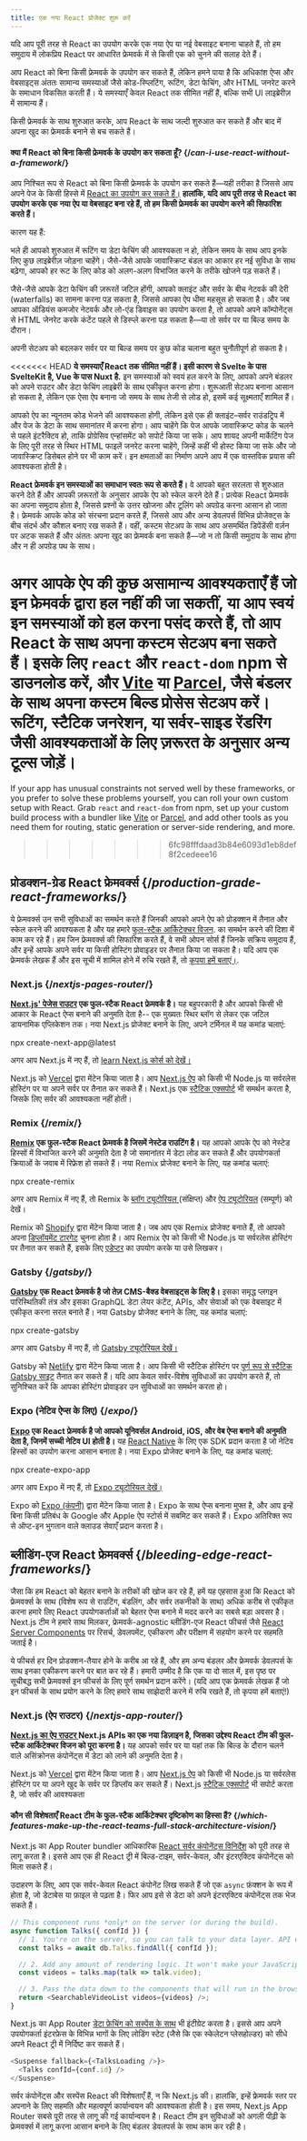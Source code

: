 ```yaml
---
title: एक नया React प्रोजेक्ट शुरू करें
---
```


<Intro>

यदि आप पूरी तरह से React का उपयोग करके एक नया ऐप या नई वेबसाइट बनाना चाहते हैं, तो हम समुदाय में लोकप्रिय React पर आधारित फ्रेमवर्क में से किसी एक को चुनने की सलाह देते हैं।

</Intro>


आप React को बिना किसी फ्रेमवर्क के उपयोग कर सकते हैं, लेकिन हमने पाया है कि अधिकांश ऐप्स और वेबसाइट्स अंततः सामान्य समस्याओं जैसे कोड-स्प्लिटिंग, रूटिंग, डेटा फेचिंग, और HTML जनरेट करने के समाधान विकसित करती हैं। ये समस्याएँ केवल React तक सीमित नहीं हैं, बल्कि सभी UI लाइब्रेरीज़ में सामान्य हैं।

किसी फ्रेमवर्क के साथ शुरुआत करके, आप React के साथ जल्दी शुरुआत कर सकते हैं और बाद में अपना खुद का फ्रेमवर्क बनाने से बच सकते हैं।

<DeepDive>

#### क्या मैं React को बिना किसी फ्रेमवर्क के उपयोग कर सकता हूँ? {/*can-i-use-react-without-a-framework*/}

आप निश्चित रूप से React को बिना किसी फ्रेमवर्क के उपयोग कर सकते हैं—यही तरीका है जिससे आप अपने पेज के किसी हिस्से में [React का उपयोग कर सकते हैं।](/learn/add-react-to-an-existing-project#using-react-for-a-part-of-your-existing-page) **हालांकि, यदि आप पूरी तरह से React का उपयोग करके एक नया ऐप या वेबसाइट बना रहे हैं, तो हम किसी फ्रेमवर्क का उपयोग करने की सिफारिश करते हैं।**

कारण यह हैं: 

भले ही आपको शुरुआत में रूटिंग या डेटा फेचिंग की आवश्यकता न हो, लेकिन समय के साथ आप इनके लिए कुछ लाइब्रेरीज़ जोड़ना चाहेंगे। जैसे-जैसे आपके जावास्क्रिप्ट बंडल का आकार हर नई सुविधा के साथ बढ़ेगा, आपको हर रूट के लिए कोड को अलग-अलग विभाजित करने के तरीके खोजने पड़ सकते हैं।

जैसे-जैसे आपके डेटा फेचिंग की ज़रूरतें जटिल होंगी, आपको क्लाइंट और सर्वर के बीच नेटवर्क की देरी (waterfalls) का सामना करना पड़ सकता है, जिससे आपका ऐप धीमा महसूस हो सकता है। और जब आपका ऑडियंस कमजोर नेटवर्क और लो-एंड डिवाइस का उपयोग करता है, तो आपको अपने कॉम्पोनेंट्स से HTML जेनरेट करके कंटेंट पहले से डिस्प्ले करना पड़ सकता है—या तो सर्वर पर या बिल्ड समय के दौरान।

अपनी सेटअप को बदलकर सर्वर पर या बिल्ड समय पर कुछ कोड चलाना बहुत चुनौतीपूर्ण हो सकता है।

<<<<<<< HEAD
**ये समस्याएँ React तक सीमित नहीं हैं। इसी कारण से Svelte के पास SvelteKit है, Vue के पास Nuxt है.** इन समस्याओं को स्वयं हल करने के लिए, आपको अपने बंडलर को अपने राउटर और डेटा फेचिंग लाइब्रेरी के साथ एकीकृत करना होगा। शुरूआती सेटअप बनाना आसान हो सकता है, लेकिन एक ऐसा ऐप बनाना जो समय के साथ तेजी से लोड हो, इसमें कई सूक्ष्मताएँ शामिल हैं।

आपको ऐप का न्यूनतम कोड भेजने की आवश्यकता होगी, लेकिन इसे एक ही क्लाइंट–सर्वर राउंडट्रिप में और पेज के डेटा के साथ समानांतर में करना होगा।
आप चाहेंगे कि पेज आपके जावास्क्रिप्ट कोड के चलने से पहले इंटरैक्टिव हो, ताकि प्रोग्रेसिव एन्हांसमेंट को सपोर्ट किया जा सके।
आप शायद अपनी मार्केटिंग पेज के लिए पूरी तरह से स्थिर HTML फाइलें जनरेट करना चाहेंगे, जिन्हें कहीं भी होस्ट किया जा सके और जो जावास्क्रिप्ट डिसेबल होने पर भी काम करें।
इन क्षमताओं का निर्माण अपने आप में एक वास्तविक प्रयास की आवश्यकता होती है।

**React फ्रेमवर्क इन समस्याओं का समाधान स्वतः रूप से करते हैं।** वे आपको बहुत सरलता से शुरुआत करने देते हैं और आपकी ज़रूरतों के अनुसार आपके ऐप को स्केल करने देते हैं। प्रत्येक React फ्रेमवर्क का अपना समुदाय होता है, जिससे प्रश्नों के उत्तर खोजना और टूलिंग को अपग्रेड करना आसान हो जाता है।
फ्रेमवर्क आपके कोड को संरचना प्रदान करते हैं, जिससे आप और अन्य डेवलपर्स विभिन्न प्रोजेक्ट्स के बीच संदर्भ और कौशल बनाए रख सकते हैं।
वहीं, कस्टम सेटअप के साथ आप असमर्थित डिपेंडेंसी वर्ज़न पर अटक सकते हैं और अंततः अपना खुद का फ्रेमवर्क बना सकते हैं—जो न तो किसी समुदाय के साथ होगा और न ही अपग्रेड पथ के साथ।

अगर आपके ऐप की कुछ असामान्य आवश्यकताएँ हैं जो इन फ्रेमवर्क द्वारा हल नहीं की जा सकतीं, या आप स्वयं इन समस्याओं को हल करना पसंद करते हैं, तो आप React के साथ अपना कस्टम सेटअप बना सकते हैं। इसके लिए `react` और `react-dom` npm से डाउनलोड करें, और [Vite](https://vitejs.dev/) या [Parcel](https://parceljs.org/), जैसे बंडलर के साथ अपना कस्टम बिल्ड प्रोसेस सेटअप करें। रूटिंग, स्टैटिक जनरेशन, या सर्वर-साइड रेंडरिंग जैसी आवश्यकताओं के लिए ज़रूरत के अनुसार अन्य टूल्स जोड़ें।
=======
If your app has unusual constraints not served well by these frameworks, or you prefer to solve these problems yourself, you can roll your own custom setup with React. Grab `react` and `react-dom` from npm, set up your custom build process with a bundler like [Vite](https://vite.dev/) or [Parcel](https://parceljs.org/), and add other tools as you need them for routing, static generation or server-side rendering, and more.
>>>>>>> 6fc98fffdaad3b84e6093d1eb8def8f2cedeee16

</DeepDive>

## प्रोडक्शन-ग्रेड React फ्रेमवर्क्स {/*production-grade-react-frameworks*/}

ये फ्रेमवर्क्स उन सभी सुविधाओं का समर्थन करते हैं जिनकी आपको अपने ऐप को प्रोडक्शन में तैनात और स्केल करने की आवश्यकता है और यह हमारे [फुल-स्टैक आर्किटेक्चर विजन](#which-features-make-up-the-react-teams-full-stack-architecture-vision). का समर्थन करने की दिशा में काम कर रहे हैं। हम जिन फ्रेमवर्क्स की सिफारिश करते हैं, वे सभी ओपन सोर्स हैं जिनके सक्रिय समुदाय हैं, और इन्हें आपके अपने सर्वर या किसी होस्टिंग प्रोवाइडर पर तैनात किया जा सकता है। यदि आप एक फ्रेमवर्क लेखक हैं और इस सूची में शामिल होने में रुचि रखते हैं, तो [कृपया हमें बताएं।](https://github.com/reactjs/react.dev/issues/new?assignees=&labels=type%3A+framework&projects=&template=3-framework.yml&title=%5BFramework%5D%3A+).

### Next.js {/*nextjs-pages-router*/}

**[Next.js' पेजेस राउटर](https://nextjs.org/) एक फुल-स्टैक React फ्रेमवर्क है।** यह बहुपरकारी है और आपको किसी भी आकार के React ऐप्स बनाने की अनुमति देता है-- एक मुख्यतः स्थिर ब्लॉग से लेकर एक जटिल डायनामिक एप्लिकेशन तक। नया Next.js प्रोजेक्ट बनाने के लिए, अपने टर्मिनल में यह कमांड चलाएं:

<TerminalBlock>
npx create-next-app@latest
</TerminalBlock>

अगर आप Next.js में नए हैं, तो [learn Next.js कोर्स को देखें।](https://nextjs.org/learn)

Next.js को [Vercel](https://vercel.com/) द्वारा मेंटेन किया जाता है। आप [ Next.js ऐप](https://nextjs.org/docs/app/building-your-application/deploying) को किसी भी Node.js या सर्वरलेस होस्टिंग पर या अपने सर्वर पर तैनात कर सकते हैं। Next.js एक [स्टैटिक एक्सपोर्ट](https://nextjs.org/docs/pages/building-your-application/deploying/static-exports) भी समर्थन करता है, जिसके लिए सर्वर की आवश्यकता नहीं होती।

### Remix {/*remix*/}

**[Remix](https://remix.run/) एक फुल-स्टैक React फ्रेमवर्क है जिसमें नेस्टेड राउटिंग है।**  यह आपको आपके ऐप को नेस्टेड हिस्सों में विभाजित करने की अनुमति देता है जो समानांतर में डेटा लोड कर सकते हैं और उपयोगकर्ता क्रियाओं के जवाब में रिफ्रेश हो सकते हैं। नया Remix प्रोजेक्ट बनाने के लिए, यह कमांड चलाएं:

<TerminalBlock>
npx create-remix
</TerminalBlock>

अगर आप Remix में नए हैं, तो Remix के [ब्लॉग ट्यूटोरियल ](https://remix.run/docs/en/main/tutorials/blog) (संक्षिप्त) और [ऐप ट्यूटोरियल](https://remix.run/docs/en/main/tutorials/jokes) (सम्पूर्ण) को देखें।

Remix को [Shopify](https://www.shopify.com/) द्वारा मेंटेन किया जाता है। जब आप एक Remix प्रोजेक्ट बनाते हैं, तो आपको अपना [डिप्लॉयमेंट टारगेट](https://remix.run/docs/en/main/guides/deployment) चुनना होता है। आप Remix ऐप को किसी भी Node.js या सर्वरलेस होस्टिंग पर तैनात कर सकते हैं, इसके लिए [एडेप्टर](https://remix.run/docs/en/main/other-api/adapter) का उपयोग करके या उसे लिखकर।

### Gatsby {/*gatsby*/}

**[Gatsby](https://www.gatsbyjs.com/)  एक React फ्रेमवर्क है जो तेज़ CMS-बैक्ड वेबसाइट्स के लिए है।** इसका समृद्ध प्लगइन पारिस्थितिकी तंत्र और इसका GraphQL डेटा लेयर कंटेंट, APIs, और सेवाओं को एक वेबसाइट में एकीकृत करना सरल बनाते हैं। नया Gatsby प्रोजेक्ट बनाने के लिए, यह कमांड चलाएं:

<TerminalBlock>
npx create-gatsby
</TerminalBlock>

अगर आप Gatsby में नए हैं, तो [Gatsby ट्यूटोरियल देखें।](https://www.gatsbyjs.com/docs/tutorial/)

Gatsby को [Netlify](https://www.netlify.com/) द्वारा मेंटेन किया जाता है। आप किसी भी स्टैटिक होस्टिंग पर [पूर्ण रूप से स्टैटिक Gatsby साइट](https://www.gatsbyjs.com/docs/how-to/previews-deploys-hosting) तैनात कर सकते हैं। यदि आप केवल सर्वर-विशेष सुविधाओं का उपयोग करते हैं, तो सुनिश्चित करें कि आपका होस्टिंग प्रोवाइडर उन सुविधाओं का समर्थन करता हो।

### Expo (नेटिव ऐप्स के लिए) {/*expo*/}

**[Expo](https://expo.dev/) एक React फ्रेमवर्क है जो आपको यूनिवर्सल Android, iOS, और वेब ऐप्स बनाने की अनुमति देता है, जिनमें सच्ची नेटिव UI होती है।** यह [React Native](https://reactnative.dev/)  के लिए एक SDK प्रदान करता है जो नेटिव हिस्सों का उपयोग करना आसान बनाता है। नया Expo प्रोजेक्ट बनाने के लिए, यह कमांड चलाएं:

<TerminalBlock>
npx create-expo-app
</TerminalBlock>

अगर आप Expo में नए हैं, तो [Expo ट्यूटोरियल देखें।](https://docs.expo.dev/tutorial/introduction/)

Expo को [Expo (कंपनी)](https://expo.dev/about) द्वारा मेंटेन किया जाता है। Expo के साथ ऐप्स बनाना मुफ्त है, और आप इन्हें बिना किसी प्रतिबंध के Google और Apple ऐप स्टोर्स में सबमिट कर सकते हैं। Expo अतिरिक्त रूप से ऑप्ट-इन भुगतान वाले क्लाउड सेवाएँ प्रदान करता है।

## ब्लीडिंग-एज React फ्रेमवर्क्स {/*bleeding-edge-react-frameworks*/}

जैसा कि हम React को बेहतर बनाने के तरीकों की खोज कर रहे हैं, हमें यह एहसास हुआ कि React को फ्रेमवर्क्स के साथ (विशेष रूप से राउटिंग, बंडलिंग, और सर्वर तकनीकों के साथ) अधिक करीब से एकीकृत करना हमारे लिए React उपयोगकर्ताओं को बेहतर ऐप्स बनाने में मदद करने का सबसे बड़ा अवसर है। Next.js टीम ने हमारे साथ मिलकर, फ्रेमवर्क-agnostic ब्लीडिंग-एज React फीचर्स जैसे [React Server Components](/blog/2023/03/22/react-labs-what-we-have-been-working-on-march-2023#react-server-components) पर रिसर्च, डेवलपमेंट, एकीकरण और परीक्षण में सहयोग करने पर सहमति जताई है।

ये फीचर्स हर दिन प्रोडक्शन-तैयार होने के करीब आ रहे हैं, और हम अन्य बंडलर और फ्रेमवर्क डेवलपर्स के साथ इनका एकीकरण करने पर बात कर रहे हैं। हमारी उम्मीद है कि एक या दो साल में, इस पृष्ठ पर सूचीबद्ध सभी फ्रेमवर्क्स इन फीचर्स के लिए पूर्ण समर्थन प्रदान करेंगे। (यदि आप एक फ्रेमवर्क लेखक हैं जो इन फीचर्स के साथ प्रयोग करने के लिए हमारे साथ साझेदारी करने में रुचि रखते हैं, तो कृपया हमें बताएं!)

### Next.js (ऐप राउटर) {/*nextjs-app-router*/}

**[Next.js का ऐप राउटर ](https://nextjs.org/docs) Next.js APIs का एक नया डिज़ाइन है, जिसका उद्देश्य React टीम की फुल-स्टैक आर्किटेक्चर विजन को पूरा करना है।** यह आपको सर्वर पर या यहां तक कि बिल्ड के दौरान चलने वाले असिंक्रोनस कंपोनेंट्स में डेटा को लाने की अनुमति देता है।

Next.js को [Vercel](https://vercel.com/) द्वारा मेंटेन किया जाता है। आप [Next.js ऐप](https://nextjs.org/docs/app/building-your-application/deploying) को किसी भी Node.js या सर्वरलेस होस्टिंग पर या अपने खुद के सर्वर पर डिप्लॉय कर सकते हैं। Next.js [स्टैटिक एक्सपोर्ट](https://nextjs.org/docs/app/building-your-application/deploying/static-exports) भी सपोर्ट करता है, जो सर्वर की आवश्यकता

<DeepDive>

#### कौन सी विशेषताएँ React टीम के फुल-स्टैक आर्किटेक्चर दृष्टिकोण का हिस्सा हैं? {/*which-features-make-up-the-react-teams-full-stack-architecture-vision*/}

Next.js का App Router bundler आधिकारिक [React सर्वर कंपोनेंट्स विनिर्देश](https://github.com/reactjs/rfcs/blob/main/text/0188-server-components.md) को पूरी तरह से लागू करता है। इससे आप एक ही React ट्री में बिल्ड-टाइम, सर्वर-केवल, और इंटरएक्टिव कंपोनेंट्स को मिला सकते हैं।

उदाहरण के लिए, आप एक सर्वर-केवल React कंपोनेंट लिख सकते हैं जो एक `async` फ़ंक्शन के रूप में होता है, जो डेटाबेस या फ़ाइल से पढ़ता है। फिर आप इसे से डेटा को अपने इंटरएक्टिव कंपोनेंट्स तक भेज सकते हैं।

```js
// This component runs *only* on the server (or during the build).
async function Talks({ confId }) {
  // 1. You're on the server, so you can talk to your data layer. API endpoint not required.
  const talks = await db.Talks.findAll({ confId });

  // 2. Add any amount of rendering logic. It won't make your JavaScript bundle larger.
  const videos = talks.map(talk => talk.video);

  // 3. Pass the data down to the components that will run in the browser.
  return <SearchableVideoList videos={videos} />;
}
```

Next.js का App Router [डेटा फ़ेचिंग को सस्पेंस  के साथ](/blog/2022/03/29/react-v18#suspense-in-data-frameworks) भी इंटीग्रेट करता है। इससे आप अपने उपयोगकर्ता इंटरफ़ेस के विभिन्न भागों के लिए लोडिंग स्टेट (जैसे कि एक स्केलेटन प्लेसहोल्डर) को सीधे अपने React ट्री में निर्दिष्ट कर सकते हैं।

```js
<Suspense fallback={<TalksLoading />}>
  <Talks confId={conf.id} />
</Suspense>
```

सर्वर कंपोनेंट्स और सस्पेंस React की विशेषताएँ हैं, न कि Next.js की। हालांकि, इन्हें फ्रेमवर्क स्तर पर अपनाने के लिए सहमति और महत्वपूर्ण कार्यान्वयन की आवश्यकता होती है। इस समय, Next.js App Router सबसे पूरी तरह से लागू की गई कार्यान्वयन है। React टीम इन सुविधाओं को अगली पीढ़ी के फ्रेमवर्क्स में लागू करना आसान बनाने के लिए बंडलर डेवलपर्स के साथ काम कर रही है।

</DeepDive>
